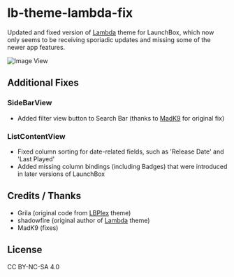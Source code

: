 # lb-theme-lambda-fix

Updated and fixed version of [Lambda](https://forums.launchbox-app.com/files/file/2417-lambda-beta/) theme for LaunchBox, which now only seems to be receiving sporiadic updates and missing some of the newer app features.

![Image View](https://forums.launchbox-app.com/uploads/monthly_2020_05/03-Greenshot-2020-04-29_15-27-47.png.beded1676c9c0f2a24449a2ef6fb1d96.png)

## Additional Fixes

### SideBarView
- Added filter view button to Search Bar (thanks to [MadK9](https://forums.launchbox-app.com/files/file/2417-lambda-beta/page/3/?tab=comments#comment-9789) for original fix)

### ListContentView
- Fixed column sorting for date-related fields, such as 'Release Date' and 'Last Played'
- Added missing column bindings (including Badges) that were introduced in later versions of LaunchBox

## Credits / Thanks
- Grila (original code from [LBPlex](https://forums.launchbox-app.com/files/file/1407-lbplex/) theme)
- shadowfire (original author of [Lambda](https://forums.launchbox-app.com/files/file/2417-lambda-beta/) theme)
- MadK9 (fixes)

## License
CC BY-NC-SA 4.0
